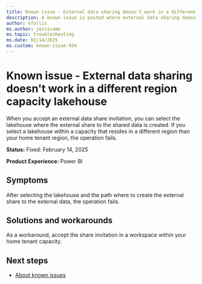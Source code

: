 ```yaml
---
title: Known issue - External data sharing doesn't work in a different region capacity lakehouse
description: A known issue is posted where external data sharing doesn't work in a different region capacity lakehouse.
author: kfollis
ms.author: jessicamo
ms.topic: troubleshooting  
ms.date: 02/14/2025
ms.custom: known-issue-934
---
```


# Known issue - External data sharing doesn't work in a different region capacity lakehouse

When you accept an external data share invitation, you can select the lakehouse where the external share to the shared data is created. If you select a lakehouse within a capacity that resides in a different region than your home tenant region, the operation fails.

**Status:** Fixed: February 14, 2025

**Product Experience:** Power BI

## Symptoms

After selecting the lakehouse and the path where to create the external share to the external data, the operation fails.

## Solutions and workarounds

As a workaround, accept the share invitation in a workspace within your home tenant capacity.

## Next steps

- [About known issues](https://support.fabric.microsoft.com/known-issues)

